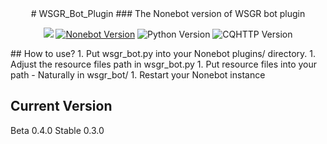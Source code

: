 <div align="center">
# WSGR_Bot_Plugin
### The Nonebot version of WSGR bot plugin

[![](https://img.shields.io/github/license/XZhouQD/WSGR_Bot_Plugin?style=for-the-badge)](https://github.com/XZhouQD/WSGR_Bot_Plugin/blob/master/LICENSE)
[![Nonebot Version](https://img.shields.io/badge/nonebot-1.7.0+-green.svg?style=for-the-badge)](https://pypi.python.org/pypi/nonebot)
![Python Version](https://img.shields.io/badge/python-3.7+-blue.svg?style=for-the-badge)
![CQHTTP Version](https://img.shields.io/badge/cqhttp-4.8+-black.svg?style=for-the-badge)
</div>
## How to use?
1. Put wsgr_bot.py into your Nonebot plugins/ directory.
1. Adjust the resource files path in wsgr_bot.py
1. Put resource files into your path - Naturally in wsgr_bot/
1. Restart your Nonebot instance

## Current Version
Beta 0.4.0
Stable 0.3.0

